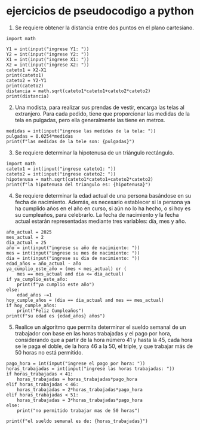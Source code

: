 # ejercicios de pseudocodigo a python

1) Se requiere obtener la distancia entre dos puntos en el plano cartesiano.

```
import math

Y1 = int(input("ingrese Y1: "))
Y2 = int(input("ingrese Y2: "))
X1 = int(input("ingrese X1: "))
X2 = int(input("ingrese X2: "))
cateto1 = X2-X1
print(cateto1)
cateto2 = Y2-Y1
print(cateto2)
distancia = math.sqrt(cateto1*cateto1+cateto2*cateto2)
print(distancia)
```

2) Una modista, para realizar sus prendas de vestir, encarga las telas al extranjero.
Para cada pedido, tiene que proporcionar las medidas de la tela
en pulgadas, pero ella generalmente las tiene en metros.

```
medidas = int(input("ingrese las medidas de la tela: "))
pulgadas = 0.0254*medidas
print(f"las medidas de la tele son: {pulgadas}")
```

3) Se requiere determinar la hipotenusa de un triángulo rectángulo.

```
import math
cateto1 = int(input("ingrese cateto1: "))
cateto2 = int(input("ingrese cateto2: ")) 
hipotenusa = math.sqrt(cateto1*cateto1+cateto2*cateto2)
print(f"la hipotenusa del triangulo es: {hipotenusa}")
```

4) Se requiere determinar la edad actual de una persona basándose en su fecha de nacimiento. Además, es necesario establecer si la persona ya ha cumplido años en el año en curso, si aún no lo ha hecho, o si hoy es su cumpleaños, para celebrarlo. La fecha de nacimiento y la fecha actual estarán representadas mediante tres variables: día, mes y año.

```
año_actual = 2025
mes_actual = 2
dia_actual = 25
año = int(input("ingrese su año de nacimiento: "))
mes = int(input("ingrese su mes de nacimiento: "))
dia = int(input("ingrese su dia de nacimiento: "))
edad_años = año_actual - año
ya_cumplio_este_año = (mes < mes_actual) or (
    mes == mes_actual and dia <= dia_actual)
if ya_cumplio_este_año:
    print(f"ya cumplio este año")
else:
    edad_años -=1
hoy_cumple_años = (dia == dia_actual and mes == mes_actual)
if hoy_cumple_años:
    print("Feliz Cumpleaños")
print(f"su edad es {edad_años} años")
```
5) Realice un algoritmo que permita determinar el sueldo semanal de un trabajador con base en las horas trabajadas y el pago por hora, considerando que a partir de la hora número 41 y hasta la 45, cada hora se le paga el doble, de la hora 46 a la 50, el triple, y que trabajar
más de 50 horas no está permitido.

```
pago_hora = int(input("ingrese el pago por hora: "))
horas_trabajadas = int(input("ingrese las horas trabajadas: "))
if horas_trabajadas < 41:
    horas_trabajadas = horas_trabajadas*pago_hora
elif horas_trabajadas < 46:
    horas_trabajadas = 2*horas_trabajadas*pago_hora
elif horas_trabajadas < 51:
    horas_trabajadas = 3*horas_trabajadas*pago_hora
else:
    print("no permitido trabajar mas de 50 horas")
    
print(f"el sueldo semanal es de: {horas_trabajadas}")
```


